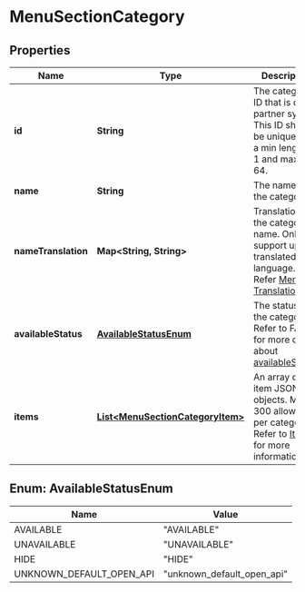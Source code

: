 

# MenuSectionCategory


## Properties

| Name | Type | Description | Notes |
|------------ | ------------- | ------------- | -------------|
|**id** | **String** | The category&#39;s ID that is on the partner system. This ID should be unique with a min length of 1 and max of 64. |  |
|**name** | **String** | The name of the category. |  |
|**nameTranslation** | **Map&lt;String, String&gt;** | Translation of the category name. Only support up to 1 translated language. Refer [Menu Translation](#section/Menu-Translation). |  [optional] |
|**availableStatus** | [**AvailableStatusEnum**](#AvailableStatusEnum) | The status for the category. Refer to FAQs for more details about [availableStatus](#section/Menu/What-is-availableStatus). |  |
|**items** | [**List&lt;MenuSectionCategoryItem&gt;**](MenuSectionCategoryItem.md) | An array of item JSON objects. Max 300 allowed per category. Refer to [Items](#items) for more information. |  |



## Enum: AvailableStatusEnum

| Name | Value |
|---- | -----|
| AVAILABLE | &quot;AVAILABLE&quot; |
| UNAVAILABLE | &quot;UNAVAILABLE&quot; |
| HIDE | &quot;HIDE&quot; |
| UNKNOWN_DEFAULT_OPEN_API | &quot;unknown_default_open_api&quot; |



